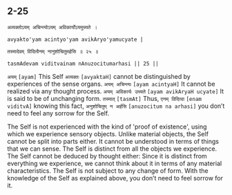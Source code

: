 ## 2-25


```shloka-sa
अव्यक्तोऽयम् अचिन्त्योऽयम् अविकार्योऽयमुच्यते ।
```
```shloka-sa-hk
avyakto'yam acintyo'yam avikAryo'yamucyate |
```
```shloka-sa
तस्मादेवम् विदित्वैनम् नानुशोचितुमर्हसि ॥ २५ ॥
```
```shloka-sa-hk
tasmAdevam viditvainam nAnuzocitumarhasi || 25 ||
```

`अयम्` `[ayam]` This Self `अव्यक्तः` `[avyaktaH]` cannot be distinguished by experiences of the sense organs. `अयम् अचिन्त्यः` `[ayam acintyaH]` It cannot be realized via any thought process. `अयम् अविकार्यः उच्यते` `[ayam avikAryaH ucyate]` It is said to be of unchanging form. `तस्मात्` `[tasmAt]` Thus, `एनम् विदित्वा` `[enam viditvA]` knowing this fact, `अनुशोचितुम् न अर्हसि` `[anuzocitum na arhasi]` you don’t need to feel any sorrow for the Self.

The Self is not experienced with the kind of 'proof of existence', using which we experience sensory objects. Unlike material objects, the Self cannot be split into parts either. It cannot be understood in terms of things that we can sense. 
The Self is distinct from all the objects we experience. The Self cannot be deduced by thought either: Since it is distinct from everything we experience, we cannot think about it in terms of any material characteristics. The Self is not subject to any change of form.
With the knowledge of the Self as explained above, you don’t need to feel sorrow for it.

